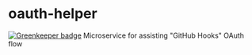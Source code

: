 # oauth-helper

[![Greenkeeper badge](https://badges.greenkeeper.io/GitHub-Hooks/oauth-helper.svg)](https://greenkeeper.io/)
Microservice for assisting "GitHub Hooks" OAuth flow
